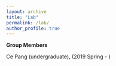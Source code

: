 ```yaml
---
layout: archive
title: "Lab"
permalink: /lab/
author_profile: true
---
```


**Group Members**

Ce Pang (undergraduate), (2019 Spring - )
